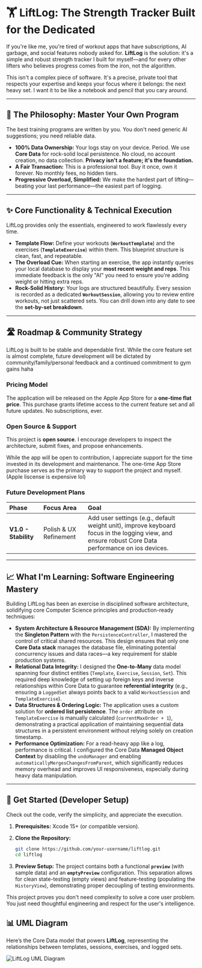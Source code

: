 # 🏋️ **LiftLog: The Strength Tracker Built for the Dedicated**

If you're like me, you're tired of workout apps that have subscriptions, AI garbage, and social features nobody asked for. **LiftLog** is the solution: it's a simple and robust strength tracker I built for myself—and for every other lifters who believes progress comes from the iron, not the algorithm.

This isn't a complex piece of software. It's a precise, private tool that respects your expertise and keeps your focus where it belongs: the next heavy set. I want it to be like a notebook and pencil that you cary around.

-----

## 🧠 The Philosophy: Master Your Own Program

The best training programs are written by you. You don't need generic AI suggestions; you need reliable data.

  * **100% Data Ownership:** Your logs stay on your device. Period. We use **Core Data** for rock-solid local persistence. No cloud, no account creation, no data collection. **Privacy isn't a feature; it's the foundation.**
  * **A Fair Transaction:** This is a professional tool. Buy it once, own it forever. No monthly fees, no hidden tiers.
  * **Progressive Overload, Simplified:** We make the hardest part of lifting—beating your last performance—the easiest part of logging.

-----

## ✨ Core Functionality & Technical Execution

LiftLog provides only the essentials, engineered to work flawlessly every time.

  * **Template Flow:** Define your workouts (**`WorkoutTemplate`**) and the exercises (**`TemplateExercise`**) within them. This blueprint structure is clean, fast, and repeatable.
  * **The Overload Cue:** When starting an exercise, the app instantly queries your local database to display your **most recent weight and reps**. This immediate feedback is the only "AI" you need to ensure you're adding weight or hitting extra reps.
  * **Rock-Solid History:** Your logs are structured beautifully. Every session is recorded as a dedicated **`WorkoutSession`**, allowing you to review entire workouts, not just scattered sets. You can drill down into any date to see the **set-by-set breakdown**.

-----

## 🛣️ Roadmap & Community Strategy

LiftLog is built to be stable and dependable first. While the core feature set is almost complete, future development will be dictated by community/family/personal feedback and a continued commitment to gym gains haha

### Pricing Model

The application will be released on the Apple App Store for a **one-time flat price**. This purchase grants lifetime access to the current feature set and all future updates. No subscriptions, ever.

### Open Source & Support

This project is **open source**. I encourage developers to inspect the architecture, submit fixes, and propose enhancements.

While the app will be open to contribution, I appreciate support for the time invested in its development and maintenance. The one-time App Store purchase serves as the primary way to support the project and myself. (Apple liscense is expensive lol)

### Future Development Plans

| Phase | Focus Area | Goal |
| :--- | :--- | :--- |
| **V1.0 - Stability** | Polish & UX Refinement | Add user settings (e.g., default weight unit), improve keyboard focus in the logging view, and ensure robust Core Data performance on ios devices. |


-----

## 📈 What I'm Learning: Software Engineering Mastery

Building LiftLog has been an exercise in disciplined software architecture, solidifying core Computer Science principles and production-ready techniques:

  * **System Architecture & Resource Management (SDA):** By implementing the **Singleton Pattern** with the `PersistenceController`, I mastered the control of critical shared resources. This design ensures that only one **Core Data stack** manages the database file, eliminating potential concurrency issues and data races—a key requirement for stable production systems.
  * **Relational Data Integrity:** I designed the **One-to-Many** data model spanning four distinct entities (`Template`, `Exercise`, `Session`, `Set`). This required deep knowledge of setting up foreign keys and inverse relationships within Core Data to guarantee **referential integrity** (e.g., ensuring a `LoggedSet` always points back to a valid `WorkoutSession` and `TemplateExercise`).
  * **Data Structures & Ordering Logic:** The application uses a custom solution for **ordered list persistence**. The `order` attribute on `TemplateExercise` is manually calculated (`currentMaxOrder + 1`), demonstrating a practical application of maintaining sequential data structures in a persistent environment without relying solely on creation timestamp.
  * **Performance Optimization:** For a read-heavy app like a log, performance is critical. I configured the Core Data **Managed Object Context** by disabling the `undoManager` and enabling `automaticallyMergesChangesFromParent`, which significantly reduces memory overhead and improves UI responsiveness, especially during heavy data manipulation.

-----

## 🚀 Get Started (Developer Setup)

Check out the code, verify the simplicity, and appreciate the execution.

1.  **Prerequisites:** Xcode 15+ (or compatible version).

2.  **Clone the Repository:**

    ```bash
    git clone https://github.com/your-username/liftlog.git
    cd liftlog
    ```

3.  **Preview Setup:** The project contains both a functional **`preview`** (with sample data) and an **`emptyPreview`** configuration. This separation allows for clean state-testing (empty views) and feature-testing (populating the `HistoryView`), demonstrating proper decoupling of testing environments.

This project proves you don't need complexity to solve a core user problem. You just need thoughtful engineering and respect for the user's intelligence.
## 📊 UML Diagram

Here’s the Core Data model that powers **LiftLog**, representing the relationships between templates, sessions, exercises, and logged sets.

![LiftLog UML Diagram](<img width="945" height="1110" alt="Screenshot 2025-10-27 at 7 07 15 PM" src="https://github.com/user-attachments/assets/17d7bb62-0ba7-42f8-a857-65587423bd5b" />)

